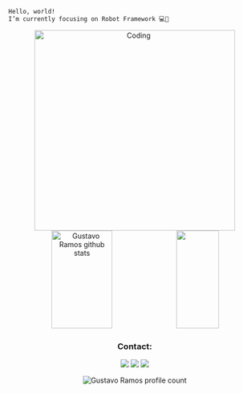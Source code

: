 ```diff
Hello, world!
I’m currently focusing on Robot Framework 💻🤖
```
 
 <div align="center">  
  <img src="https://media3.giphy.com/media/v1.Y2lkPTc5MGI3NjExYzFiMTRmYjEwYzg5ZjMyZjQ5NjI2NTI2NjM4YjJhYmE2OWRhYjUzZiZlcD12MV9pbnRlcm5hbF9naWZzX2dpZklkJmN0PWc/H1dxi6xdh4NGQCZSvz/giphy.gif" alt="Coding" width="400" />
 <br/>
  <img width="49%" height="195px" src="https://github-readme-streak-stats.herokuapp.com?user=gustavo-rss&theme=one-dark-pro" alt="Gustavo Ramos github stats" /> 
  <img width="41%" height="195px" src="https://github-readme-stats.vercel.app/api/top-langs/?username=gustavo-rss&layout=donut" />
</div>
 

 
<div align="center">
<h3>Contact:</h3>
 <a href="https://www.linkedin.com/in/gustavo-ramos-s-silva/" target="_blank"><img src="https://img.shields.io/badge/LinkedIn-blue?style=for-the-badge&logo=linkedin&logoColor=white"></a>
 <a href="mailto:gustavo.rdev@gmail.com" target="_blank"><img src="https://img.shields.io/badge/Gmail-A20D02?style=for-the-badge&logo=gmail&logoColor=white"></a>
 <a href="https://medium.com/@gustavo.rdev" target="_blank"><img src="https://img.shields.io/badge/medium-%2312100E.svg?&style=for-the-badge&logo=medium&logoColor=white"></a>
</div>

<p align="center"> <img src="https://komarev.com/ghpvc/?username=gustavo-rss&label=Profile%20views&color=0e75b6&style=flat" alt="Gustavo Ramos profile count" /> </p>
